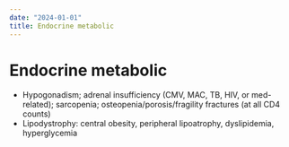 ```yaml
---
date: "2024-01-01"
title: Endocrine metabolic
---
```


# Endocrine metabolic

* Hypogonadism; adrenal insufficiency (CMV, MAC, TB, HIV, or med-related); sarcopenia; osteopenia/porosis/fragility fractures (at all CD4 counts)
* Lipodystrophy: central obesity, peripheral lipoatrophy, dyslipidemia, hyperglycemia
